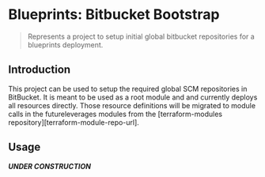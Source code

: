 # Blueprints: Bitbucket Bootstrap

> Represents a project to setup initial global bitbucket repositories for a blueprints 
> deployment.

## Introduction

This project can be used to setup the required global SCM repositories
in BitBucket. It is meant to be used as a root module and and currently
deploys all resources directly.  Those resource definitions will be 
migrated to module calls in the futureleverages modules from the
[terraform-modules repository][terraform-module-repo-url].

  
## Usage

***UNDER CONSTRUCTION***
